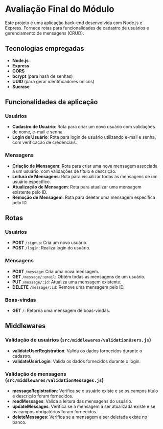 # Avaliação Final do Módulo

Este projeto é uma aplicação back-end desenvolvida com Node.js e Express. Fornece rotas para funcionalidades de cadastro de usuários e gerenciamento de mensagens (CRUD).

## Tecnologias empregadas
- **Node.js**
- **Express**
- **CORS**
- **bcrypt** (para hash de senhas)
- **UUID** (para gerar identificadores únicos)
- **Sucrase**

## Funcionalidades da aplicação

### Usuários
- **Cadastro de Usuário**: Rota para criar um novo usuário com validações de nome, e-mail e senha.
- **Login de Usuário**: Rota para login de usuário utilizando e-mail e senha, com verificação de credenciais.

### Mensagens
- **Criação de Mensagem**: Rota para criar uma nova mensagem associada a um usuário, com validações de título e descrição.
- **Leitura de Mensagens**: Rota para visualizar todas as mensagens de um usuário específico.
- **Atualização de Mensagem**: Rota para atualizar uma mensagem existente pelo ID.
- **Remoção de Mensagem**: Rota para deletar uma mensagem específica pelo ID.

## Rotas

### Usuários
- **POST** `/signup`: Cria um novo usuário.
- **POST** `/login`: Realiza login do usuário.

### Mensagens
- **POST** `/message`: Cria uma nova mensagem.
- **GET** `/message/:email`: Obtém todas as mensagens de um usuário.
- **PUT** `/message/:id`: Atualiza uma mensagem existente.
- **DELETE** `/message/:id`: Remove uma mensagem pelo ID.

### Boas-vindas
- **GET** `/`: Retorna uma mensagem de boas-vindas.

## Middlewares

### Validação de usuários (`src/middlewares/validationUsers.js`)
- **validateUserRegistration**: Valida os dados fornecidos durante o cadastro.
- **validateUserLogin**: Valida os dados fornecidos durante o login.

### Validação de mensagens (`src/middlewares/validationMessages.js`)
- **messageRegistration**: Verifica se o usuário existe e se os campos título e descrição foram fornecidos.
- **readMessages**: Valida a leitura das mensagens do usuário.
- **updateMessages**: Verifica se a mensagem a ser atualizada existe e se os campos obrigatórios foram fornecidos.
- **deleteMessages**: Verifica se a mensagem a ser deletada existe no banco.
